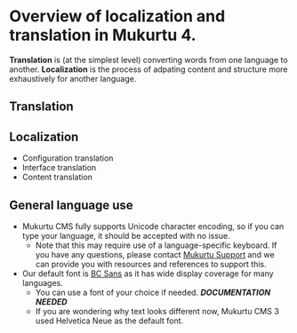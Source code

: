# Overview of localization and translation in Mukurtu 4.

**Translation** is (at the simplest level) converting words from one language to another. **Localization** is the process of adpating content and structure more exhaustively for another language.

## Translation



## Localization

- Configuration translation
- Interface translation
- Content translation

## General language use

- Mukurtu CMS fully supports Unicode character encoding, so if you can type your language, it should be accepted with no issue.
  - Note that this may require use of a language-specific keyboard. If you have any questions, please contact [Mukurtu Support](mailto:support@mukurtu.org) and we can provide you with resources and references to support this.
- Our default font is [BC Sans](https://www2.gov.bc.ca/gov/content/governments/services-for-government/policies-procedures/bc-visual-identity/bc-sans) as it has wide display coverage for many languages.
  - You can use a font of your choice if needed. **_DOCUMENTATION NEEDED_**
  - If you are wondering why text looks different now, Mukurtu CMS 3 used Helvetica Neue as the default font.